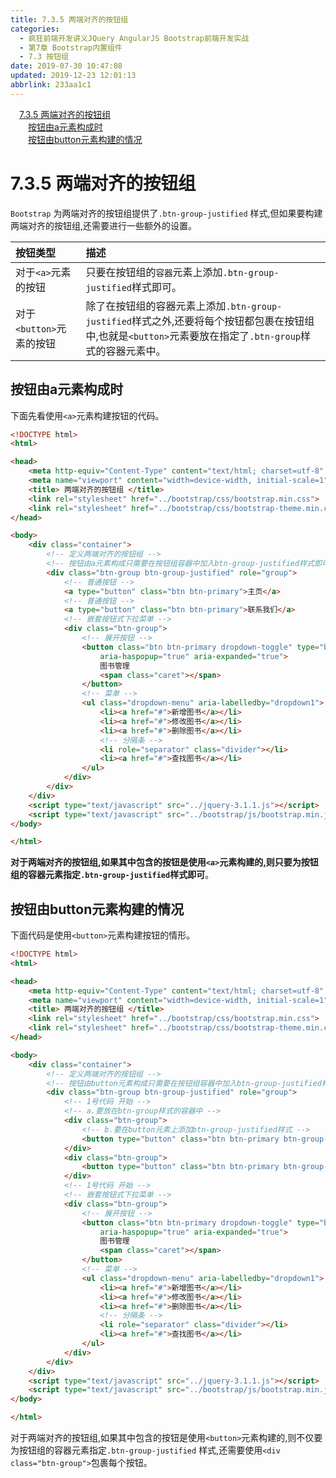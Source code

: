 ```yaml
---
title: 7.3.5 两端对齐的按钮组
categories: 
  - 疯狂前端开发讲义JQuery AngularJS Bootstrap前端开发实战
  - 第7章 Bootstrap内置组件
  - 7.3 按钮组
date: 2019-07-30 10:47:08
updated: 2019-12-23 12:01:13
abbrlink: 233aa1c1
---
```

<div id='my_toc'><a href="/JavaReadingNotes/233aa1c1/#7-3-5-两端对齐的按钮组" class="header_1">7.3.5 两端对齐的按钮组</a>&nbsp;<br><a href="/JavaReadingNotes/233aa1c1/#按钮由a元素构成时" class="header_2">按钮由a元素构成时</a>&nbsp;<br><a href="/JavaReadingNotes/233aa1c1/#按钮由button元素构建的情况" class="header_2">按钮由button元素构建的情况</a>&nbsp;<br></div>
<style>.header_1{margin-left: 1em;}.header_2{margin-left: 2em;}.header_3{margin-left: 3em;}.header_4{margin-left: 4em;}.header_5{margin-left: 5em;}.header_6{margin-left: 6em;}</style>
<!--more-->
<script>if (navigator.platform.search('arm')==-1){document.getElementById('my_toc').style.display = 'none';}var e,p = document.getElementsByTagName('p');while (p.length>0) {e = p[0];e.parentElement.removeChild(e);}</script>

<!--end-->
<!--SSTStart-->
# 7.3.5 两端对齐的按钮组 #
`Bootstrap` 为两端对齐的按钮组提供了`.btn-group-justified` 样式,但如果要构建两端对齐的按钮组,还需要进行一些额外的设置。

|按钮类型|描述|
|:---|:---|
|对于`<a>`元素的按钮|只要在按钮组的`容器`元素上添加`.btn-group-justified`样式即可。|
|对于`<button>`元素的按钮|除了在按钮组的容器元素上添加`.btn-group-justified`样式之外,还要将每个按钮都包裹在按钮组中,也就是`<button>`元素要放在指定了`.btn-group`样式的容器元素中。|
<!--SSTStop-->

## 按钮由a元素构成时 ##
下面先看使用`<a>`元素构建按钮的代码。
```html
<!DOCTYPE html>
<html>

<head>
    <meta http-equiv="Content-Type" content="text/html; charset=utf-8" />
    <meta name="viewport" content="width=device-width, initial-scale=1">
    <title> 两端对齐的按钮组 </title>
    <link rel="stylesheet" href="../bootstrap/css/bootstrap.min.css">
    <link rel="stylesheet" href="../bootstrap/css/bootstrap-theme.min.css">
</head>

<body>
    <div class="container">
        <!-- 定义两端对齐的按钮组 -->
        <!-- 按钮由a元素构成只需要在按钮组容器中加入btn-group-justified样式即可 -->
        <div class="btn-group btn-group-justified" role="group">
            <!-- 普通按钮 -->
            <a type="button" class="btn btn-primary">主页</a>
            <!-- 普通按钮 -->
            <a type="button" class="btn btn-primary">联系我们</a>
            <!-- 嵌套按钮式下拉菜单 -->
            <div class="btn-group">
                <!-- 展开按钮 -->
                <button class="btn btn-primary dropdown-toggle" type="button" id="dropdown1" data-toggle="dropdown"
                    aria-haspopup="true" aria-expanded="true">
                    图书管理
                    <span class="caret"></span>
                </button>
                <!-- 菜单 -->
                <ul class="dropdown-menu" aria-labelledby="dropdown1">
                    <li><a href="#">新增图书</a></li>
                    <li><a href="#">修改图书</a></li>
                    <li><a href="#">删除图书</a></li>
                    <!-- 分隔条 -->
                    <li role="separator" class="divider"></li>
                    <li><a href="#">查找图书</a></li>
                </ul>
            </div>
        </div>
    </div>
    <script type="text/javascript" src="../jquery-3.1.1.js"></script>
    <script type="text/javascript" src="../bootstrap/js/bootstrap.min.js"></script>
</body>

</html>
```
<!--SSTStart-->
**对于两端对齐的按钮组,如果其中包含的按钮是使用`<a>`元素构建的,则只要为按钮组的容器元素指定`.btn-group-justified`样式即可**。
<!--SSTStop-->
## 按钮由button元素构建的情况 ##
下面代码是使用`<button>`元素构建按钮的情形。
```html
<!DOCTYPE html>
<html>

<head>
    <meta http-equiv="Content-Type" content="text/html; charset=utf-8" />
    <meta name="viewport" content="width=device-width, initial-scale=1">
    <title> 两端对齐的按钮组 </title>
    <link rel="stylesheet" href="../bootstrap/css/bootstrap.min.css">
    <link rel="stylesheet" href="../bootstrap/css/bootstrap-theme.min.css">
</head>

<body>
    <div class="container">
        <!-- 定义两端对齐的按钮组 -->
        <!-- 按钮由button元素构成只需要在按钮组容器中加入btn-group-justified样式即可 -->
        <div class="btn-group btn-group-justified" role="group">
            <!-- 1号代码 开始 -->
            <!-- a.要放在btn-group样式的容器中 -->
            <div class="btn-group">
                <!-- b.要在button元素上添加btn-group-justified样式 -->
                <button type="button" class="btn btn-primary btn-group-justified">主页</button>
            </div>
            <div class="btn-group">
                <button type="button" class="btn btn-primary btn-group-justified">联系我们</button>
            </div>
            <!-- 1号代码 开始 -->
            <!-- 嵌套按钮式下拉菜单 -->
            <div class="btn-group">
                <!-- 展开按钮 -->
                <button class="btn btn-primary dropdown-toggle" type="button" id="dropdown1" data-toggle="dropdown"
                    aria-haspopup="true" aria-expanded="true">
                    图书管理
                    <span class="caret"></span>
                </button>
                <!-- 菜单 -->
                <ul class="dropdown-menu" aria-labelledby="dropdown1">
                    <li><a href="#">新增图书</a></li>
                    <li><a href="#">修改图书</a></li>
                    <li><a href="#">删除图书</a></li>
                    <!-- 分隔条 -->
                    <li role="separator" class="divider"></li>
                    <li><a href="#">查找图书</a></li>
                </ul>
            </div>
        </div>
    </div>
    <script type="text/javascript" src="../jquery-3.1.1.js"></script>
    <script type="text/javascript" src="../bootstrap/js/bootstrap.min.js"></script>
</body>

</html>
```
<!--SSTStart-->
对于两端对齐的按钮组,如果其中包含的按钮是使用`<button>`元素构建的,则不仅要为按钮组的容器元素指定`.btn-group-justified` 样式,还需要使用`<div class="btn-group">`包裹每个按钮。
<!--SSTStop-->

